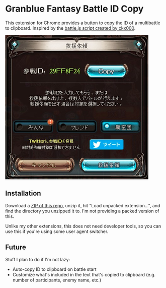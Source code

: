 # Granblue Fantasy Battle ID Copy

This extension for Chrome provides a button to copy the ID of a multibattle to clipboard. Inspired by the [battle.js script created by ckx000](https://github.com/ckx000/GBF).

![](https://raw.githubusercontent.com/menma1234/gbf-battlecopy/master/img/copy.jpg)

## Installation

Download a [ZIP of this repo](https://github.com/menma1234/gbf-battlecopy/archive/master.zip), unzip it, hit "Load unpacked extension...", and find the directory you unzipped it to. I'm not providing a packed version of this.

Unlike my other extensions, this does not need developer tools, so you can use this if you're using some user agent switcher.

## Future

Stuff I plan to do if I'm not lazy:
* Auto-copy ID to clipboard on battle start
* Customize what's included in the text that's copied to clipboard (e.g. number of participants, enemy name, etc.)
